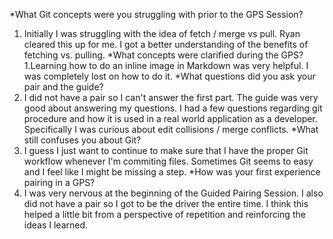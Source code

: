 *What Git concepts were you struggling with prior to the GPS Session?
1. Initially I was struggling with the idea of fetch / merge vs pull. Ryan cleared this up for me. I got a better understanding of the benefits of fetching vs. pulling.
*What concepts were clarified during the GPS? 
1.Learning how to do an inline image in Markdown was very helpful. I was completely lost on how to do it.
*What questions did you ask your pair and the guide?
1. I did not have a pair so I can't answer the first part. The guide was very good about answering my questions. I had a few questions regarding git procedure and how it is used in a real world application as a developer. Specifically I was curious about edit collisions / merge conflicts.
*What still confuses you about Git?
1. I guess I just want to continue to make sure that I have the proper Git workflow whenever I'm commiting files. Sometimes Git seems to easy and I feel like I might be missing a step.
*How was your first experience pairing in a GPS?
1. I was very nervous at the beginning of the Guided Pairing Session. I also did not have a pair so I got to be the driver the entire time. I think this helped a little bit from a perspective of repetition and reinforcing the ideas I learned.
